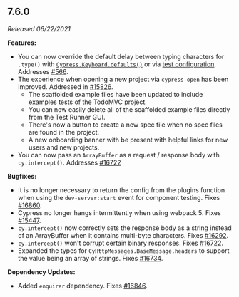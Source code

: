 ## 7.6.0

_Released 06/22/2021_

**Features:**

- You can now override the default delay between typing characters for `.type()` with [`Cypress.Keyboard.defaults()`](https://on.cypress.io/keyboard-api) or via [test configuration](https://on.cypress.io/writing-and-organizing-tests#Allowed-config-values). Addresses [#566](https://github.com/cypress-io/cypress/issues/566).
- The experience when opening a new project via `cypress open` has been improved. Addressed in [#15826](https://github.com/cypress-io/cypress/pull/15826).
  - The scaffolded example files have been updated to include examples tests of the TodoMVC project.
  - You can now easily delete all of the scaffolded example files directly from the Test Runner GUI.
  - There's now a button to create a new spec file when no spec files are found in the project.
  - A new onboarding banner with be present with helpful links for new users and new projects.
- You can now pass an `ArrayBuffer` as a request / response body with `cy.intercept()`. Addresses [#16722](https://github.com/cypress-io/cypress/issues/16722)

**Bugfixes:**

- It is no longer necessary to return the config from the plugins function when using the `dev-server:start` event for component testing. Fixes [#16860](https://github.com/cypress-io/cypress/issues/16860).
- Cypress no longer hangs intermittently when using webpack 5. Fixes [#15447](https://github.com/cypress-io/cypress/issues/15447).
- `cy.intercept()` now correctly sets the response body as a string instead of an ArrayBuffer when it contains multi-byte characters. Fixes [#16292](https://github.com/cypress-io/cypress/issues/16292).
- `cy.intercept()` won't corrupt certain binary responses. Fixes [#16722](https://github.com/cypress-io/cypress/issues/16722).
- Expanded the types for `CyHttpMessages.BaseMessage.headers` to support the value being an array of strings. Fixes [#16734](https://github.com/cypress-io/cypress/issues/16734).

**Dependency Updates:**

- Added `enquirer` dependency. Fixes [#16846](https://github.com/cypress-io/cypress/issues/16846).
